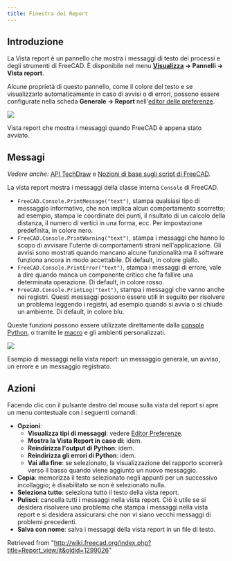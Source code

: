 ```yaml
---
title: Finestra dei Report
---
```

## Introduzione

La Vista report è un pannello che mostra i messaggi di testo dei processi e degli strumenti di FreeCAD. È disponibile nel menu **[Visualizza](/Std_View_Menu/it "Std View Menu/it") → Pannelli → Vista report**.

Alcune proprietà di questo pannello, come il colore del testo e se visualizzarlo automaticamente in caso di avvisi o di errori, possono essere configurate nella scheda **Generale → Report** nell'[editor delle preferenze](/Preferences_Editor/it#Report/it "Preferences Editor/it").

![](/images/FreeCAD_Report_view.png)

Vista report che mostra i messaggi quando FreeCAD è appena stato avviato.

## Messagi

*Vedere anche:* [API TechDraw](/TechDraw_API/it "TechDraw API/it") e [Nozioni di base sugli script di FreeCAD](/FreeCAD_Scripting_Basics/it "FreeCAD Scripting Basics/it").

La vista report mostra i messaggi della classe interna `Console` di FreeCAD.

* `FreeCAD.Console.PrintMessage("text")`, stampa qualsiasi tipo di messaggio informativo, che non implica alcun comportamento scorretto; ad esempio, stampa le coordinate dei punti, il risultato di un calcolo della distanza, il numero di vertici in una forma, ecc. Per impostazione predefinita, in colore nero.
* `FreeCAD.Console.PrintWarning("text")`, stampa i messaggi che hanno lo scopo di avvisare l'utente di comportamenti strani nell'applicazione. Gli avvisi sono mostrati quando mancano alcune funzionalità ma il software funziona ancora in modo accettabile. Di default, in colore giallo.
* `FreeCAD.Console.PrintError("text")`, stampa i messaggi di errore, vale a dire quando manca un componente critico che fa fallire una determinata operazione. Di default, in colore rosso.
* `FreeCAD.Console.PrintLog("text")`, stampa i messaggi che vanno anche nei registri. Questi messaggi possono essere utili in seguito per risolvere un problema leggendo i registri, ad esempio quando si avvia o si chiude un ambiente. Di default, in colore blu.

Queste funzioni possono essere utilizzate direttamente dalla [console Python](/Python_console/it "Python console/it"), o tramite le [macro](/Macros/it "Macros/it") e gli ambienti personalizzati.

![](/images/FreeCAD_Report_view_example.png)

Esempio di messaggi nella vista report: un messaggio generale, un avviso, un errore e un messaggio registrato.

## Azioni

Facendo clic con il pulsante destro del mouse sulla vista del report si apre un menu contestuale con i seguenti comandi:

* **Opzioni**:
  + **Visualizza tipi di messaggi**: vedere [Editor Preferenze](/Preferences_Editor/it#Finestra_di_output "Preferences Editor/it").
  + **Mostra la Vista Report in caso di**: idem.
  + **Reindirizza l'output di Python**: idem.
  + **Reindirizza gli errori di Python**: idem.
  + **Vai alla fine**: se selezionato, la visualizzazione del rapporto scorrerà verso il basso quando viene aggiunto un nuovo messaggio.
* **Copia**: memorizza il testo selezionato negli appunti per un successivo incollaggio; è disabilitato se non è selezionato nulla.
* **Seleziona tutto**: seleziona tutto il testo della vista report.
* **Pulisci**: cancella tutti i messaggi nella vista report. Ciò è utile se si desidera risolvere uno problema che stampa i messaggi nella vista report e si desidera assicurarsi che non vi siano vecchi messaggi di problemi precedenti.
* **Salva con nome**: salva i messaggi della vista report in un file di testo.

Retrieved from "<http://wiki.freecad.org/index.php?title=Report_view/it&oldid=1299026>"